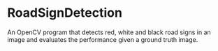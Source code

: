 # RoadSignDetection
An OpenCV program that detects red, white and black road signs in an image and evaluates the performance given a ground truth image.
